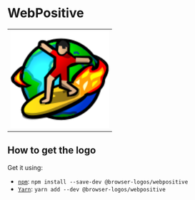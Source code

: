 WebPositive
===========

<!-- markdownlint-disable line-length no-inline-html -->
<table>
    <tr height=230>
        <td>
            <a href="https://github.com/alrra/browser-logos/tree/392d6280ac55b69c706a57f8ce378f9fcfb554a5/src/archive/webpositive">
                <img width=220 src="https://raw.githubusercontent.com/alrra/browser-logos/392d6280ac55b69c706a57f8ce378f9fcfb554a5/src/archive/webpositive/webpositive.svg?sanitize=true" alt="WebPositive browser logo">
            </a>
        </td>
    </tr>
</table>
<!-- markdownlint-enable line-length no-inline-html -->

How to get the logo
-------------------

Get it using:

* [`npm`][npm]: `npm install --save-dev @browser-logos/webpositive`
* [`Yarn`][yarn]: `yarn add --dev @browser-logos/webpositive`

<!-- Link labels: -->

[npm]: https://www.npmjs.com/
[yarn]: https://yarnpkg.com/
